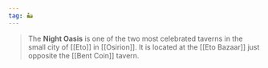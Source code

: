 ```yaml
---
tag: 🏜️
---
```

> The **Night Oasis** is one of the two most celebrated taverns in the small city of [[Eto]] in [[Osirion]]. It is located at the [[Eto Bazaar]] just opposite the [[Bent Coin]] tavern.







